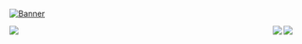 [![Banner](https://github.com/lendradxx/lendradxx/blob/master/assets/banner-top.png)](https://github.com/lendradxx)

<p align="center">
  <a href="https://github.com/lendradxx"><img align="left" src="https://profile-counter.glitch.me/lendradxx/count.svg" /></a>
  <a href="https://instagram.com/lendradxx"><img align="right" src="https://img.shields.io/badge/@lendradxx-E4405F?style=plastic&logo=instagram&logoColor=white" /></a>
  <a href="https://twitter.com/lendradxx"><img align="right" src="https://img.shields.io/badge/@lendradxx-1DA1F2?style=plastic&logo=twitter&logoColor=white" /></a>
</p>

<!-- ---

<h3 align="center">Follow me on</h3>
<p align="center">
  <a href="https://instagram.com/lendradxx"><img align="center" src="https://www.svgrepo.com/show/452229/instagram-1.svg" width="64px"></a>
  <a href="https://twitter.com/lendradxx"><img align="center" src="https://www.svgrepo.com/show/452121/twitter-1.svg" width="64px"></a>
  <a href="https://github.com/lendradxx"><img align="center" src="https://www.svgrepo.com/show/452211/github.svg" width="64px"></a>
  <a href="https://showwcase.com/lendradxx"><img align="center" src="https://assets.showwcase.com/landing-page/svg/logo.svg" width="64px"></a>
</p>

--- -->

<!-- <p align="center">
<img src="https://github-profile-trophy.vercel.app/?username=lendradxx&theme=discord&no-frame=true&margin-w=10&margin-h=10" align="center" />
</p>

--- -->

<!-- <p align="center">
  <a href="https://github.com/lendradxx">
    <img src="https://skillicons.dev/icons?i=flutter,tauri,gtk,qt,git,vscode,docker,androidstudio,idea,figma,linux,react,electron,tailwind,nodejs,html,css,js,ts,sass,rust,go,nim,py,v,cpp,c,cs,angular,svelte,lua,md,github,vala,vite,vue,zig,scala,ruby,kotlin,java,gitlab,scala,swift,perl,ocaml,bash,deno,dotnet,godot,ember,laravel,php,rocket,vercel,mysql,mongodb,redis,cloudflare,dart" />
  </a>
</p> -->

<!-- <p>
<img src="https://github.com/lendradxx/lendradxx/blob/assets/snake.svg?raw" align="center" />
</p> -->
